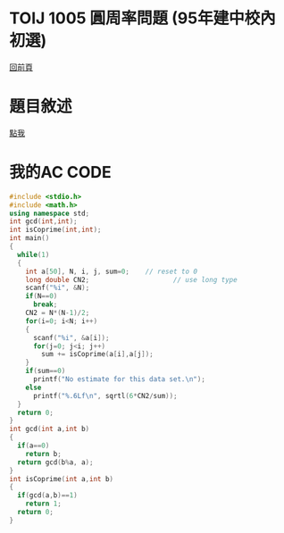 # TOIJ 1005 圓周率問題 (95年建中校內初選)
[回前頁](https://whaleon120.github.io/blogs/info/main)
# 題目敘述
[點我](https://tioj.ck.tp.edu.tw/problems/1005)
# 我的AC CODE
``` cpp
#include <stdio.h>
#include <math.h>
using namespace std;
int gcd(int,int);
int isCoprime(int,int);
int main()
{
  while(1)
  {
    int a[50], N, i, j, sum=0;    // reset to 0
    long double CN2;                     // use long type
    scanf("%i", &N);
    if(N==0)
      break;
    CN2 = N*(N-1)/2;
    for(i=0; i<N; i++)
    {
      scanf("%i", &a[i]);
      for(j=0; j<i; j++)
        sum += isCoprime(a[i],a[j]);
    }
    if(sum==0)
      printf("No estimate for this data set.\n");
    else
      printf("%.6Lf\n", sqrtl(6*CN2/sum));
  }
  return 0;
}
int gcd(int a,int b)
{
  if(a==0)
    return b;
  return gcd(b%a, a);
}
int isCoprime(int a,int b)
{
  if(gcd(a,b)==1)
    return 1;
  return 0;
}
``` 
